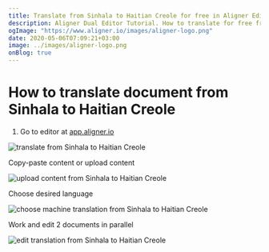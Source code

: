 ```yaml
---
title: Translate from Sinhala to Haitian Creole for free in Aligner Editor
description: Aligner Dual Editor Tutorial. How to translate for free from Sinhala to Haitian Creole. Aligner is multilingual document management platform. 
ogImage: "https://www.aligner.io/images/aligner-logo.png"
date: 2020-05-06T07:09:21+03:00
image: ../images/aligner-logo.png
onBlog: true
---
```


# How to translate document from Sinhala to Haitian Creole

1. Go to editor at [app.aligner.io](https://app.aligner.io "Aligner App web page")

![translate from Sinhala to Haitian Creole](../aligner-blank-editor.png "translate from Sinhala to Haitian Creole")

Copy-paste content or upload content

![upload content from Sinhala to Haitian Creole](../aligner-uploaded-document.png "upload content from Sinhala to Haitian Creole")

Choose desired language

![choose machine translation from Sinhala to Haitian Creole](../aligner-language-dropdown.png "choose machine translation from Sinhala to Haitian Creole")

Work and edit 2 documents in parallel

![edit translation from Sinhala to Haitian Creole](../aligner-double-sitded-editor.png "edit translation from Sinhala to Haitian Creole")

